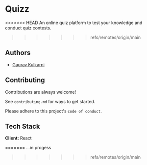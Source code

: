 
# Quizz

<<<<<<< HEAD
An online quiz platform to test your knowledge and conduct quiz contests.
>>>>>>> refs/remotes/origin/main


## Authors

- [Gaurav Kulkarni](https://www.github.com/GauravVKulkarni)


## Contributing

Contributions are always welcome!

See `contributing.md` for ways to get started.

Please adhere to this project's `code of conduct`.


## Tech Stack

**Client:** React


=======
...in progess
>>>>>>> refs/remotes/origin/main
